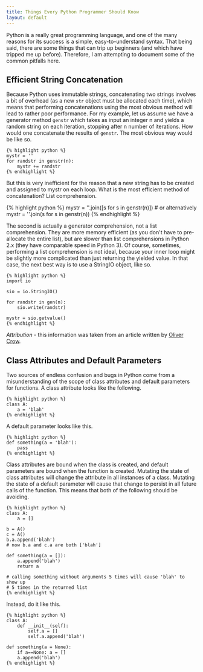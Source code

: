 ```yaml
---
title: Things Every Python Programmer Should Know
layout: default
---
```


Python is a really great programming language, and one of the many reasons
for its success is a simple, easy-to-understand syntax. That being said,
there are some things that can trip up beginners (and which have tripped me
up before). Therefore, I am attempting to document some of the common pitfalls
here.

## Efficient String Concatenation

Because Python uses immutable strings, concatenating two strings involves a
bit of overhead (as a new `str` object must be allocated each time), which
means that performing concatenations using the most obvious method will lead
to rather poor performance. For my example, let us assume we have a generator
method `genstr` which takes as input an integer n and yields a random string on 
each iteration, stopping after n number of iterations. How would one concatenate
the results of `genstr`. The most obvious way would be like so.

	{% highlight python %}
    mystr = ''
	for randstr in genstr(n):
		mystr += randstr
	{% endhighlight %}

But this is very inefficient for the reason that a new string has to be created
and assigned to mystr on each loop. What is the most efficient method of 
concatenation? List comprehension.

{% highlight python %}
	mystr = ''.join([s for s in genstr(n)])
	# or alternatively
	mystr = ''.join(s for s in genstr(n))
{% endhighlight %}

The second is actually a generator comprehension, not a list comprehension. 
They are more memory efficient (as you don't have to pre-allocate the entire
list), but are slower than list comprehensions in Python 2.x (they have 
comparable speed in Python 3). Of course, sometimes, performing a list 
comprehension is not ideal, because your inner loop might be slightly more
complicated than just returning the yielded value. In that case, the next
best way is to use a StringIO object, like so.

	{% highlight python %}
    import io

	sio = io.StringIO()

	for randstr in gen(n):
		sio.write(randstr)

	mystr = sio.getvalue()
	{% endhighlight %}

*Attribution* - this information was taken from an article written by 
[Oliver Crow](http://www.skymind.com/~ocrow/python_string/).

## Class Attributes and Default Parameters

Two sources of endless confusion and bugs in Python come from a misunderstanding
of the scope of class attributes and default parameters for functions. A class
attribute looks like the following.

	{% highlight python %}
	class A:
		a = 'blah'
	{% endhighlight %}

A default parameter looks like this.
	
	{% highlight python %}
	def something(a = 'blah'):
		pass
	{% endhighlight %}

Class attributes are bound when the class is created, and default parameters
are bound when the function is created. Mutating the state of class attributes
will change the attribute in all instances of a class. Mutating the state of a
default parameter will cause that change to persist in all future calls of the
function. This means that both of the following should be avoiding.

	{% highlight python %}
	class A:
		a = []
	
	b = A()
	c = A()
	b.a.append('blah')
	# now b.a and c.a are both ['blah']

	def something(a = []):
		a.append('blah')
		return a

	# calling something without arguments 5 times will cause 'blah' to show up
	# 5 times in the returned list
	{% endhighlight %}

Instead, do it like this.

	{% highlight python %}
	class A:
		def __init__(self):
			self.a = []
			self.a.append('blah')

	def something(a = None):
		if a==None: a = []
		a.append('blah')
	{% endhighlight %}

